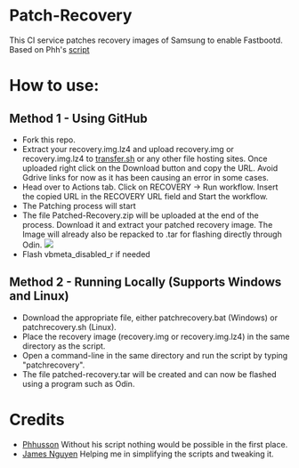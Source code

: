 # Patch-Recovery
This CI service patches recovery images of Samsung to enable Fastbootd. Based on Phh's [script](https://github.com/phhusson/samsung-galaxy-a51-gsi-boot)

# How to use:
## Method 1 - Using GitHub
- Fork this repo.
- Extract your recovery.img.lz4 and upload recovery.img or recovery.img.lz4 to [transfer.sh](https://transfer.sh/) or any other file hosting sites. Once uploaded right click on the Download button and copy the URL. Avoid Gdrive links for now as it has been causing an error in some cases. 
- Head over to Actions tab. Click on RECOVERY -> Run workflow. Insert the copied URL in the RECOVERY URL field and Start the workflow.
- The Patching process will start
- The file Patched-Recovery.zip will be uploaded at the end of the process. Download it and extract your patched recovery image. The Image will already also be repacked to .tar for flashing directly through Odin.
![](https://s3.bmp.ovh/imgs/2022/04/19/91ef3a3ee9255e9c.png)
- Flash vbmeta_disabled_r if needed

## Method 2 - Running Locally (Supports Windows and Linux)
- Download the appropriate file, either patchrecovery.bat (Windows) or patchrecovery.sh (Linux).
- Place the recovery image (recovery.img or recovery.img.lz4) in the same directory as the script.
- Open a command-line in the same directory and run the script by typing "patchrecovery".
- The file patched-recovery.tar will be created and can now be flashed using a program such as Odin.

# Credits
- [Phhusson](https://github.com/phhusson) Without his script nothing would be possible in the first place.
- [James Nguyen](https://github.com/thongass000) Helping me in simplifying the scripts and tweaking it.